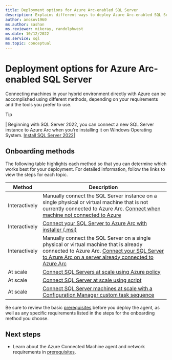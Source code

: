 ```yaml
---
title: Deployment options for Azure Arc-enabled SQL Server
description: Explains different ways to deploy Azure Arc-enabled SQL Server.
author: anosov1960
ms.author: sashan
ms.reviewer: mikeray, randolphwest
ms.date: 10/12/2022
ms.service: sql
ms.topic: conceptual
---
```


# Deployment options for Azure Arc-enabled SQL Server

Connecting machines in your hybrid environment directly with Azure can be accomplished using different methods, depending on your requirements and the tools you prefer to use.

> [!TIP]
> | Beginning with SQL Server 2022, you can connect a new SQL Server instance to Azure Arc when you're installing it on Windows Operating System.  [Install SQL Server 2022](../../database-engine/install-windows/install-sql-server-from-the-installation-wizard-setup.md#install-sql-server-2022)|

## Onboarding methods

The following table highlights each method so that you can determine which works best for your deployment. For detailed information, follow the links to view the steps for each topic.

| Method | Description |
|--------|-------------|
| Interactively | Manually connect the SQL Server instance on a single physical or virtual machine that is not currently connected to Azure Arc. [Connect when machine not connected to Azure](connect.md)|
| Interactively | [Connect your SQL Server to Azure Arc with installer (.msi)](connect-with-installer.md) |
| Interactively | Manually connect the SQL Server on a single physical or virtual machine that is already connected to Azure Arc. [Connect your SQL Server to Azure Arc on a server already connected to Azure Arc](connect-already-enabled.md)
| At scale | [Connect SQL Servers at scale using Azure policy](connect-at-scale-policy.md)|
| At scale | [Connect SQL Server at scale using script](connect-at-scale-script.md)|
| At scale | [Connect SQL Server machines at scale with a Configuration Manager custom task sequence](onboard-configuration-manager-custom-task.MD)|

Be sure to review the basic [prerequisites](prerequisites.md) before you deploy the agent, as well as any specific requirements listed in the steps for the onboarding method you choose.

## Next steps

* Learn about the Azure Connected Machine agent and network requirements in [prerequisites](prerequisites.md).